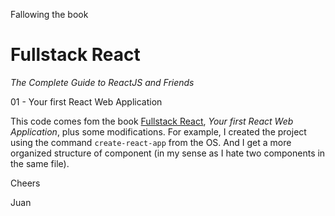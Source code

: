Fallowing the book
# Fullstack React
*The Complete Guide to ReactJS and Friends*

01 - Your first React Web Application

This code comes fom the book
[Fullstack React](https://www.fullstackreact.com/),
*Your first React Web Application*, 
plus some modifications. For example, I created
the project using the command `create-react-app`
from the OS. And I get a more organized structure
of component (in my sense as I hate two
components in the same file).


Cheers


Juan
